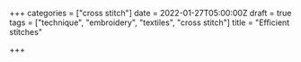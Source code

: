 +++
categories = ["cross stitch"]
date = 2022-01-27T05:00:00Z
draft = true
tags = ["technique", "embroidery", "textiles", "cross stitch"]
title = "Efficient stitches"

+++
